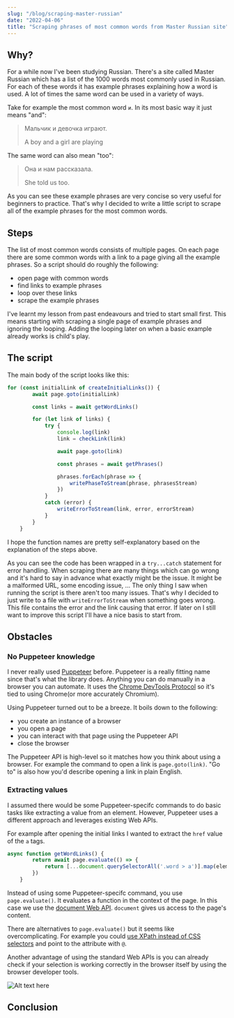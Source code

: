 ```yaml
---
slug: "/blog/scraping-master-russian"
date: "2022-04-06"
title: "Scraping phrases of most common words from Master Russian site"
---
```


## Why?

For a while now I've been studying Russian.
There's a site called Master Russian which has a list of the 1000 words most commonly used in Russian.
For each of these words it has example phrases explaining how a word is used.
A lot of times the same word can be used in a variety of ways.

Take for example the most common word `и`.
In its most basic way it just means "and":

> Мальчик и девочка играют.
>
> A boy and a girl are playing

The same word can also mean "too":

> Она и нам рассказала.
>
> She told us too.

As you can see these example phrases are very concise so very useful for beginners to practice.
That's why I decided to write a little script to scrape all of the example phrases for the most common words.

## Steps

The list of most common words consists of multiple pages.
On each page there are some common words with a link to a page giving all the example phrases.
So a script should do roughly the following:
- open page with common words
- find links to example phrases
- loop over these links
- scrape the example phrases

I've learnt my lesson from past endeavours and tried to start small first.
This means starting with scraping a single page of example phrases and ignoring the looping.
Adding the looping later on when a basic example already works is child's play.

## The script

The main body of the script looks like this:

```javascript
for (const initialLink of createInitialLinks()) {
        await page.goto(initialLink)

        const links = await getWordLinks()

        for (let link of links) {
            try {
                console.log(link)
                link = checkLink(link)

                await page.goto(link)

                const phrases = await getPhrases()

                phrases.forEach(phrase => {
                    writePhaseToStream(phrase, phrasesStream)
                })
            }
            catch (error) {
                writeErrorToStream(link, error, errorStream)
            }
        }
    }
```

I hope the function names are pretty self-explanatory based on the explanation of the steps above.

As you can see the code has been wrapped in a `try...catch` statement for error handling.
When scraping there are many things which can go wrong and it's hard to say in advance what exactly might be the issue.
It might be a malformed URL, some encoding issue, ...
The only thing I saw when running the script is there aren't too many issues.
That's why I decided to just write to a file with `writeErrorToStream` when something goes wrong.
This file contains the error and the link causing that error.
If later on I still want to improve this script I'll have a nice basis to start from.


## Obstacles

### No Puppeteer knowledge

I never really used [Puppeteer](https://github.com/puppeteer/puppeteer) before.
Puppeteer is a really fitting name since that's what the library does.
Anything you can do manually in a browser you can automate.
It uses the [Chrome DevTools Protocol](https://chromedevtools.github.io/devtools-protocol/) so it's tied to using Chrome(or more accurately Chromium).

Using Puppeteer turned out to be a breeze.
It boils down to the following:
- you create an instance of a browser
- you open a page
- you can interact with that page using the Puppeteer API
- close the browser

The Puppeteer API is high-level so it matches how you think about using a browser.
For example the command to open a link is `page.goto(link)`.
"Go to" is also how you'd describe opening a link in plain English.

### Extracting values

I assumed there would be some Puppeteer-specifc commands to do basic tasks like extracting a value from an element.
However, Puppeteer uses a different approach and leverages existing Web APIs.

For example after opening the initial links I wanted to extract the `href` value of the `a` tags.

```javascript
async function getWordLinks() {
        return await page.evaluate(() => {
            return [...document.querySelectorAll('.word > a')].map(element => element.getAttribute('href'))
        })
    }
```

Instead of using some Puppeteer-specifc command, you use `page.evaluate()`.
It evaluates a function in the context of the page.
In this case we use the [document Web API](https://developer.mozilla.org/en-US/docs/Web/API/Document).
`document` gives us access to the page's content.

There are alternatives to `page.evaluate()` but it seems like overcomplicating.
For example you could [use XPath instead of CSS selectors](https://github.com/puppeteer/puppeteer/issues/3786#issuecomment-454929267) and point to the attribute with `@`.

Another advantage of using the standard Web APIs is you can already check if your selection is working correctly in the browser itself by using the browser developer tools.

![Alt text here](/get-href-masterrussian.png)

## Conclusion